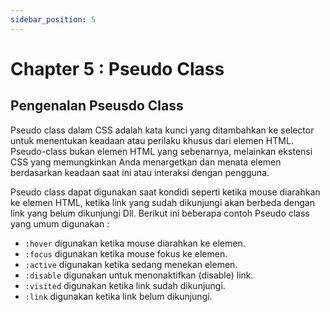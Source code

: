 ```yaml
---
sidebar_position: 5
---
```


# Chapter 5 : Pseudo Class

## Pengenalan Pseusdo Class

Pseudo class dalam CSS adalah kata kunci yang ditambahkan ke selector untuk menentukan keadaan atau perilaku khusus dari elemen HTML. Pseudo-class bukan elemen HTML yang sebenarnya, melainkan ekstensi CSS yang memungkinkan Anda menargetkan dan menata elemen berdasarkan keadaan saat ini atau interaksi dengan pengguna.

Pseudo class dapat digunakan saat kondidi seperti ketika mouse diarahkan ke elemen HTML, ketika link yang sudah dikunjungi akan berbeda dengan link yang belum dikunjungi Dll. Berikut ini beberapa contoh Pseudo class yang umum digunakan :

- `:hover` digunakan ketika mouse diarahkan ke elemen.
- `:focus` digunakan ketika mouse fokus ke elemen.
- `:active` digunakan ketika sedang menekan elemen.
- `:disable` digunakan untuk menonaktifkan (disable) link.
- `:visited` digunakan ketika link sudah dikunjungi.
- `:link` digunakan ketika link belum dikunjungi.

